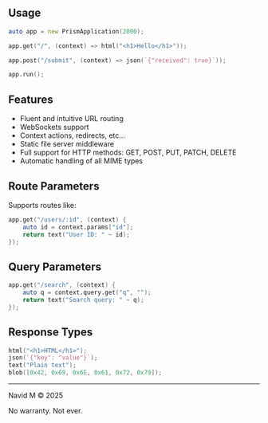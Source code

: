 ## Usage

```d
auto app = new PrismApplication(2000);

app.get("/", (context) => html("<h1>Hello</h1>"));

app.post("/submit", (context) => json(`{"received": true}`));

app.run();
```

## Features

-  Fluent and intuitive URL routing
-  WebSockets support
-  Context actions, redirects, etc...
-  Static file server middleware
-  Full support for HTTP methods: GET, POST, PUT, PATCH, DELETE
-  Automatic handling of all MIME types

## Route Parameters

Supports routes like:

```d
app.get("/users/:id", (context) {
    auto id = context.params["id"];
    return text("User ID: " ~ id);
});
```

## Query Parameters

```d
app.get("/search", (context) {
    auto q = context.query.get("q", "");
    return text("Search query: " ~ q);
});
```

## Response Types

```d
html("<h1>HTML</h1>");
json(`{"key": "value"}`);
text("Plain text");
blob([0x42, 0x69, 0x6E, 0x61, 0x72, 0x79]);
```

---

Navid M © 2025

No warranty. Not ever.
